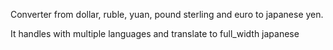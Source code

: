 Converter from dollar, ruble, yuan, pound sterling and euro to japanese yen.

It handles with multiple languages and translate to full_width japanese

